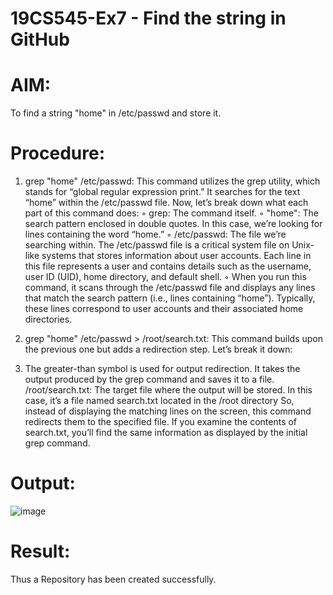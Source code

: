 # 19CS545-Ex7 - Find the string in GitHub

# AIM:

To find a string "home" in /etc/passwd and store it. 

# Procedure:

1. grep "home" /etc/passwd: This command utilizes the grep utility, which stands for 
“global regular expression print.” It searches for the text “home” within the /etc/passwd file. 
Now, let’s break down what each part of this command does: 
◦ grep: The command itself. 
◦ "home": The search pattern enclosed in double quotes. In this case, we’re looking 
for lines containing the word “home.” 
◦ /etc/passwd: The file we’re searching within. The /etc/passwd file is a critical 
system file on Unix-like systems that stores information about user accounts. Each 
line in this file represents a user and contains details such as the username, user ID 
(UID), home directory, and default shell. 
◦ When you run this command, it scans through the /etc/passwd file and displays 
any lines that match the search pattern (i.e., lines containing “home”). Typically, 
these lines correspond to user accounts and their associated home directories. 
2. grep "home" /etc/passwd > /root/search.txt: This command builds upon the 
previous one but adds a redirection step. Let’s break it down: 

 3. The greater-than symbol is used for output redirection. It takes the output produced by the 
grep command and saves it to a file. 
/root/search.txt: The target file where the output will be stored. In this case, it’s a file 
named search.txt located in the /root directory
So, instead of displaying the matching lines on the screen, this command redirects them to the 
specified file. If you examine the contents of search.txt, you’ll find the same information as 
displayed by the initial grep command. 


# Output:

![image](https://github.com/user-attachments/assets/c0b54089-1a74-47b8-bb6b-d282a7611b3b)


# Result:

Thus a Repository has been created successfully.
